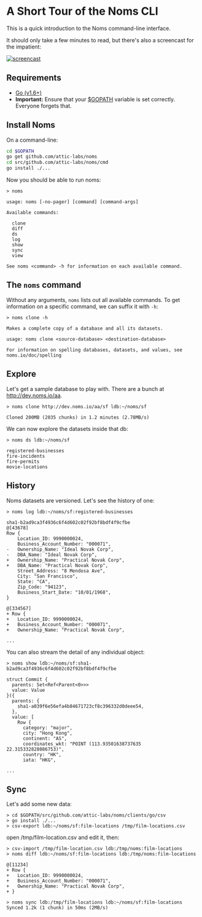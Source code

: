 # A Short Tour of the Noms CLI

This is a quick introduction to the Noms command-line interface.

It should only take a few minutes to read, but there's also a screencast for the impatient:

[![screencast](http://img.youtube.com/vi/eRZ4pO0gVWw/0.jpg)](https://www.youtube.com/watch?v=eRZ4pO0gVWw)

## Requirements

* [Go (v1.6+)](https://golang.org/)
* **Important:** Ensure that your [$GOPATH](https://golang.org/doc/code.html#GOPATH) variable is set correctly. Everyone forgets that.

## Install Noms

On a command-line:

```sh
cd $GOPATH
go get github.com/attic-labs/noms
cd src/github.com/attic-labs/noms/cmd
go install ./...
```

Now you should be able to run noms:

```
> noms

usage: noms [-no-pager] [command] [command-args]

Available commands:

  clone
  diff
  ds
  log
  show
  sync
  view

See noms <command> -h for information on each available command.
```

## The `noms` command

Without any arguments, `noms` lists out all available commands. To get information on a specific command, we can suffix it with `-h`:

```
> noms clone -h

Makes a complete copy of a database and all its datasets.

usage: noms clone <source-database> <destination-database>

For information on spelling databases, datasets, and values, see noms.io/doc/spelling
```

## Explore

Let's get a sample database to play with. There are a bunch at http://dev.noms.io/aa.

```
> noms clone http://dev.noms.io/aa/sf ldb:~/noms/sf

Cloned 200MB (2035 chunks) in 1.2 minutes (2.78MB/s)
```

We can now explore the datasets inside that db:

```
> noms ds ldb:~/noms/sf

registered-businesses
fire-incidents
fire-permits
movie-locations
```

## History

Noms datasets are versioned. Let's see the history of one:

```
> noms log ldb:~/noms/sf:registered-businesses

sha1-b2ad9ca3f4936c6f4d602c02f92bf8bdf4f9cfbe
@[43678]
Row {
	Location_ID: 9990000024,
	Business_Account_Number: "000071",
-	Ownership_Name: "Ideal Novak Corp",
-	DBA_Name: "Ideal Novak Corp",
+	Ownership_Name: "Practical Novak Corp",
+	DBA_Name: "Practical Novak Corp",
	Street_Address: "8 Mendosa Ave",
	City: "San Francisco",
	State: "CA",
	Zip_Code: "94123",
	Business_Start_Date: "10/01/1968",
}

@[334567]
+ Row {
+	Location_ID: 9990000024,
+	Business_Account_Number: "000071",
+	Ownership_Name: "Practical Novak Corp",

...
```

You can also stream the detail of any individual object:

```
> noms show ldb:~/noms/sf:sha1-b2ad9ca3f4936c6f4d602c02f92bf8bdf4f9cfbe

struct Commit {
  parents: Set<Ref<Parent<0>>>
  value: Value
}({
  parents: {
    sha1-a039f6e56efa4b84671723cf8c396332d0deee54,
  },
  value: [
    Row {
      category: "major",
      city: "Hong Kong",
      continent: "AS",
      coordinates_wkt: "POINT (113.93501638737635 22.315332828086753)",
      country: "HK",
      iata: "HKG",

...
```

## Sync

Let's add some new data:

```
> cd $GOPATH/src/github.com/attic-labs/noms/clients/go/csv
> go install ./...
> csv-export ldb:~/noms/sf:film-locations /tmp/film-locations.csv
```

open /tmp/film-location.csv and edit it, then:

```
> csv-import /tmp/film-location.csv ldb:/tmp/noms:film-locations
> noms diff ldb:~/noms/sf:film-locations ldb:/tmp/noms:film-locations

@[11234]
+ Row {
+	Location_ID: 9990000024,
+	Business_Account_Number: "000071",
+	Ownership_Name: "Practical Novak Corp",
+ }

> noms sync ldb:/tmp/film-locations ldb:~/noms/sf:film-locations
Synced 1.2k (1 chunk) in 50ms (2MB/s)
